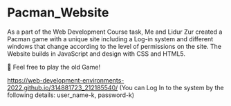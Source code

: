 # Pacman_Website
As a part of the Web Development Course task, Me and Lidur Zur created a Pacman game with a unique site including a Log-in system and different windows that change according to the level of permissions on the site. The Website builds in JavaScript and design with CSS and HTML5.

🎯 Feel free to play the old Game!

 https://web-development-environments-2022.github.io/314881723_212185540/ 
(You can Log In to the system by the following details: user_name-k, password-k)
